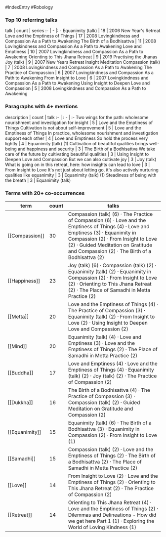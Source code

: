 #IndexEntry #Robology

### Top 10 referring talks
talk | count | series
:- | - |: -
<a data-href="Equanimity (talk)" class="internal-link">Equanimity (talk)</a> | 18 | <a data-href="2006 New Year's Retreat" class="internal-link">2006 New Year&#x27;s Retreat</a>
<a data-href="Love and the Emptiness of Things" class="internal-link">Love and the Emptiness of Things</a> | 17 | <a data-href="2008 Lovingkindness and Compassion As a Path to Awakening" class="internal-link">2008 Lovingkindness and Compassion As a Path to Awakening</a>
<a data-href="The Birth of a Bodhisattva" class="internal-link">The Birth of a Bodhisattva</a> | 11 | <a data-href="2008 Lovingkindness and Compassion As a Path to Awakening" class="internal-link">2008 Lovingkindness and Compassion As a Path to Awakening</a>
<a data-href="Love and Emptiness" class="internal-link">Love and Emptiness</a> | 10 | <a data-href="2007 Lovingkindness and Compassion As a Path to Awakening" class="internal-link">2007 Lovingkindness and Compassion As a Path to Awakening</a>
<a data-href="Orienting to This Jhana Retreat" class="internal-link">Orienting to This Jhana Retreat</a> | 9 | <a data-href="2019 Practising the Jhanas" class="internal-link">2019 Practising the Jhanas</a>
<a data-href="Joy (talk)" class="internal-link">Joy (talk)</a> | 9 | <a data-href="2007 New Years Retreat Insight Meditation" class="internal-link">2007 New Years Retreat Insight Meditation</a>
<a data-href="Compassion (talk)" class="internal-link">Compassion (talk)</a> | 7 | <a data-href="2008 Lovingkindness and Compassion As a Path to Awakening" class="internal-link">2008 Lovingkindness and Compassion As a Path to Awakening</a>
<a data-href="The Practice of Compassion" class="internal-link">The Practice of Compassion</a> | 6 | <a data-href="2007 Lovingkindness and Compassion As a Path to Awakening" class="internal-link">2007 Lovingkindness and Compassion As a Path to Awakening</a>
<a data-href="From Insight to Love" class="internal-link">From Insight to Love</a> | 6 | <a data-href="2007 Lovingkindness and Compassion As a Path to Awakening" class="internal-link">2007 Lovingkindness and Compassion As a Path to Awakening</a>
<a data-href="Using Insight to Deepen Love and Compassion" class="internal-link">Using Insight to Deepen Love and Compassion</a> | 5 | <a data-href="2008 Lovingkindness and Compassion As a Path to Awakening" class="internal-link">2008 Lovingkindness and Compassion As a Path to Awakening</a>

### Paragraphs with 4+ mentions
description | count | talk
:- | : - | :-
<a aria-label-position="top" aria-label="Love and the Emptiness of Things > Two wings for the path wholesome nourishment and investigation for insight" data-href="Love and the Emptiness of Things#Two wings for the path wholesome nourishment and investigation for insight" class="internal-link">Two wings for the path: wholesome nourishment and investigation for insight</a> | 5 | <a data-href="Love and the Emptiness of Things" class="internal-link">Love and the Emptiness of Things</a>
<a aria-label-position="top" aria-label="Love and the Emptiness of Things > Cultivation is not about self-improvement" data-href="Love and the Emptiness of Things#Cultivation is not about self-improvement" class="internal-link">Cultivation is not about self-improvement</a> | 5 | <a data-href="Love and the Emptiness of Things" class="internal-link">Love and the Emptiness of Things</a>
<a aria-label-position="top" aria-label="Love and Emptiness > In practice wholesome nourishment and investigation support each other" data-href="Love and Emptiness#In practice wholesome nourishment and investigation support each other" class="internal-link">In practice, wholesome nourishment and investigation support each other</a> | 4 | <a data-href="Love and Emptiness" class="internal-link">Love and Emptiness</a>
<a aria-label-position="top" aria-label="Equanimity (talk) > So hold the process very lightly" data-href="Equanimity (talk)#So hold the process very lightly" class="internal-link">So hold the process very lightly</a> | 4 | <a data-href="Equanimity (talk)" class="internal-link">Equanimity (talk)</a>
<a aria-label-position="top" aria-label="The Birth of a Bodhisattva > 1 Cultivation of beautiful qualities brings well-being and happiness and security" data-href="The Birth of a Bodhisattva#1 Cultivation of beautiful qualities brings well-being and happiness and security" class="internal-link">(1) Cultivation of beautiful qualities brings well-being and happiness and security</a> | 3 | <a data-href="The Birth of a Bodhisattva" class="internal-link">The Birth of a Bodhisattva</a>
<a aria-label-position="top" aria-label="Using Insight to Deepen Love and Compassion > We take care of the future by cultivating beautiful qualities" data-href="Using Insight to Deepen Love and Compassion#We take care of the future by cultivating beautiful qualities" class="internal-link">We take care of the future by cultivating beautiful qualities</a> | 3 | <a data-href="Using Insight to Deepen Love and Compassion" class="internal-link">Using Insight to Deepen Love and Compassion</a>
<a aria-label-position="top" aria-label="Joy (talk) > But we can also cultivate joy" data-href="Joy (talk)#But we can also cultivate joy" class="internal-link">But we can also cultivate joy</a> | 3 | <a data-href="Joy (talk)" class="internal-link">Joy (talk)</a>
<a aria-label-position="top" aria-label="From Insight to Love > What is going on in this retreat here how insights can lead to love" data-href="From Insight to Love#What is going on in this retreat here how insights can lead to love" class="internal-link">What is going on in this retreat, here: how insights can lead to love</a> | 3 | <a data-href="From Insight to Love" class="internal-link">From Insight to Love</a>
<a aria-label-position="top" aria-label="Equanimity (talk) > Its not just about letting go its also actively nurturing qualities like equanimity" data-href="Equanimity (talk)#It's not just about letting go it's also actively nurturing qualities like equanimity" class="internal-link">It&#x27;s not just about letting go, it&#x27;s also actively nurturing qualities like equanimity</a> | 3 | <a data-href="Equanimity (talk)" class="internal-link">Equanimity (talk)</a>
<a aria-label-position="top" aria-label="Equanimity (talk) > 1 Steadiness of being with the breath" data-href="Equanimity (talk)#1 Steadiness of being with the breath" class="internal-link">(1) Steadiness of being with the breath</a> | 3 | <a data-href="Equanimity (talk)" class="internal-link">Equanimity (talk)</a>

### Terms with 20+ co-occurrences
term | count | talks
-|-|-
[[Compassion]] | 30 | <span class="counts"><a data-href="Compassion (talk)" class="internal-link">Compassion (talk)</a> (6) · <a data-href="The Practice of Compassion" class="internal-link">The Practice of Compassion</a> (6) · <a data-href="Love and the Emptiness of Things" class="internal-link">Love and the Emptiness of Things</a> (4) · <a data-href="Love and Emptiness" class="internal-link">Love and Emptiness</a> (3) · <a data-href="Equanimity in Compassion" class="internal-link">Equanimity in Compassion</a> (2) · <a data-href="From Insight to Love" class="internal-link">From Insight to Love</a> (2) · <a data-href="Guided Meditation on Gratitude and Compassion" class="internal-link">Guided Meditation on Gratitude and Compassion</a> (2) · <a data-href="The Birth of a Bodhisattva" class="internal-link">The Birth of a Bodhisattva</a> (2)</span> 
[[Happiness]] | 23 | <span class="counts"><a data-href="Joy (talk)" class="internal-link">Joy (talk)</a> (6) · <a data-href="Compassion (talk)" class="internal-link">Compassion (talk)</a> (2) · <a data-href="Equanimity (talk)" class="internal-link">Equanimity (talk)</a> (2) · <a data-href="Equanimity in Compassion" class="internal-link">Equanimity in Compassion</a> (2) · <a data-href="From Insight to Love" class="internal-link">From Insight to Love</a> (2) · <a data-href="Orienting to This Jhana Retreat" class="internal-link">Orienting to This Jhana Retreat</a> (2) · <a data-href="The Place of Samadhi in Metta Practice" class="internal-link">The Place of Samadhi in Metta Practice</a> (2)</span> 
[[Metta]] | 20 | <span class="counts"><a data-href="Love and the Emptiness of Things" class="internal-link">Love and the Emptiness of Things</a> (4) · <a data-href="The Practice of Compassion" class="internal-link">The Practice of Compassion</a> (3) · <a data-href="Equanimity (talk)" class="internal-link">Equanimity (talk)</a> (2) · <a data-href="From Insight to Love" class="internal-link">From Insight to Love</a> (2) · <a data-href="Using Insight to Deepen Love and Compassion" class="internal-link">Using Insight to Deepen Love and Compassion</a> (2)</span> 
[[Mind]] | 20 | <span class="counts"><a data-href="Equanimity (talk)" class="internal-link">Equanimity (talk)</a> (4) · <a data-href="Love and Emptiness" class="internal-link">Love and Emptiness</a> (3) · <a data-href="Love and the Emptiness of Things" class="internal-link">Love and the Emptiness of Things</a> (2) · <a data-href="The Place of Samadhi in Metta Practice" class="internal-link">The Place of Samadhi in Metta Practice</a> (2)</span> 
[[Buddha]] | 17 | <span class="counts"><a data-href="Love and Emptiness" class="internal-link">Love and Emptiness</a> (4) · <a data-href="Love and the Emptiness of Things" class="internal-link">Love and the Emptiness of Things</a> (4) · <a data-href="Equanimity (talk)" class="internal-link">Equanimity (talk)</a> (2) · <a data-href="Joy (talk)" class="internal-link">Joy (talk)</a> (2) · <a data-href="The Practice of Compassion" class="internal-link">The Practice of Compassion</a> (2)</span> 
[[Dukkha]] | 16 | <span class="counts"><a data-href="The Birth of a Bodhisattva" class="internal-link">The Birth of a Bodhisattva</a> (4) · <a data-href="The Practice of Compassion" class="internal-link">The Practice of Compassion</a> (3) · <a data-href="Compassion (talk)" class="internal-link">Compassion (talk)</a> (2) · <a data-href="Guided Meditation on Gratitude and Compassion" class="internal-link">Guided Meditation on Gratitude and Compassion</a> (2)</span> 
[[Equanimity]] | 15 | <span class="counts"><a data-href="Equanimity (talk)" class="internal-link">Equanimity (talk)</a> (6) · <a data-href="The Birth of a Bodhisattva" class="internal-link">The Birth of a Bodhisattva</a> (3) · <a data-href="Equanimity in Compassion" class="internal-link">Equanimity in Compassion</a> (2) · <a data-href="From Insight to Love" class="internal-link">From Insight to Love</a> (1)</span> 
[[Samadhi]] | 15 | <span class="counts"><a data-href="Compassion (talk)" class="internal-link">Compassion (talk)</a> (2) · <a data-href="Love and the Emptiness of Things" class="internal-link">Love and the Emptiness of Things</a> (2) · <a data-href="The Birth of a Bodhisattva" class="internal-link">The Birth of a Bodhisattva</a> (2) · <a data-href="The Place of Samadhi in Metta Practice" class="internal-link">The Place of Samadhi in Metta Practice</a> (2)</span> 
[[Love]] | 14 | <span class="counts"><a data-href="From Insight to Love" class="internal-link">From Insight to Love</a> (2) · <a data-href="Love and the Emptiness of Things" class="internal-link">Love and the Emptiness of Things</a> (2) · <a data-href="Orienting to This Jhana Retreat" class="internal-link">Orienting to This Jhana Retreat</a> (2) · <a data-href="The Practice of Compassion" class="internal-link">The Practice of Compassion</a> (2)</span> 
[[Retreat]] | 14 | <span class="counts"><a data-href="Orienting to This Jhana Retreat" class="internal-link">Orienting to This Jhana Retreat</a> (4) · <a data-href="Love and the Emptiness of Things" class="internal-link">Love and the Emptiness of Things</a> (2) · <a data-href="Dilemmas and Delineations - How did we get here Part 1" class="internal-link">Dilemmas and Delineations - How did we get here Part 1</a> (1) · <a data-href="Exploring the World of Loving Kindness" class="internal-link">Exploring the World of Loving Kindness</a> (1)</span> 

